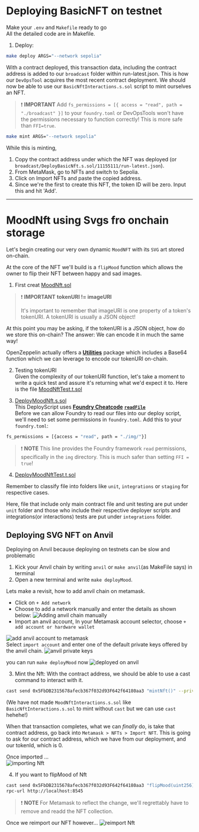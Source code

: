 # Deploying BasicNFT on testnet
Make your `.env` and `Makefile` ready to go  
All the detailed code are in Makefile.

1. Deploy:
```bash
make deploy ARGS="--network sepolia"
```
With a contract deployed, this transaction data, including the contract address is added to our `broadcast` folder within run-latest.json. This is how our `DevOpsTool` acquires the most recent contract deployment. We should now be able to use our `BasicNftInteractions.s.sol` script to mint ourselves an NFT.

> ❗ **IMPORTANT**
> Add `fs_permissions = [{ access = "read", path = "./broadcast" }]` to your `foundry.toml` or DevOpsTools won't have the permissions necessary to function correctly! This is more safe than `FFI=true`.

```bash
make mint ARGS="--network sepolia"
```

While this is minting,  
1. Copy the contract address under which the NFT was deployed  (or `broadcast/DeployBasicNft.s.sol/11155111/run-latest.json`).  
2. From MetaMask, go to NFTs and switch to Sepolia.
3. Click on Import NFTs and paste the copied address.
4. Since we're the first to create this NFT, the token ID will be zero. Input this and hit 'Add'.

---

# MoodNft using Svgs fro onchain storage
Let's begin creating our very own dynamic `MoodNFT` with its `SVG` art stored on-chain.

At the core of the NFT we'll build is a `flipMood` function which allows the owner to flip their NFT between happy and sad images.
1. First creat [MoodNft.sol](https://github.com/AkshatOdiya/foundry-nft/blob/main/src/MoodNft.sol)  

> ❗ **IMPORTANT**
> **tokenURI != imageURI**
>
> It's important to remember that imageURI is one property of a token's tokenURI. A tokenURI is usually a JSON object!

At this point you may be asking, if the tokenURI is a JSON object, how do we store this on-chain? The answer: We can encode it in much the same way!

OpenZeppelin actually offers a **[Utilities](https://docs.openzeppelin.com/contracts/4.x/utilities)** package which includes a Base64 function which we can leverage to encode our tokenURI on-chain. 

2. Testing tokenURI  
Given the complexity of our tokenURI function, let's take a moment to write a quick test and assure it's returning what we'd expect it to. Here is the file  [MoodNftTest.t.sol](https://github.com/AkshatOdiya/foundry-nft/blob/main/test/unit/MoodNftTest.t.sol)  

3. [DeployMoodNft.s.sol](https://github.com/AkshatOdiya/foundry-nft/blob/main/script/DeployMoodNft.s.sol)  
This DeployScript uses **[Foundry Cheatcode](https://book.getfoundry.sh/cheatcodes/fs?highlight=readFile#signature)** **[`readFile`](https://book.getfoundry.sh/cheatcodes/fs?highlight=readFile#signature)**  
Before we can allow Foundry to read our files into our deploy script, we'll need to set some permissions in `foundry.toml`. Add this to your `foundry.toml`:
```bash
fs_permissions = [{access = "read", path = "./img/"}]
```
> ❗ **NOTE**
> This line provides the Foundry framework `read` permissions, specifically in the `img` directory. This is much safer than setting `FFI = true`!


4. [DeployMoodNftTest.t.sol](https://github.com/AkshatOdiya/foundry-nft/blob/main/test/unit/DeployMoodNftTest.t.sol)

Remember to classify file into folders like `unit`, `integrations` or `staging` for respective cases.

Here, file that include only main contract file and unit testing are put under `unit` folder and those who include their respective deployer scripts and integrations(or interactions) tests are put under `integrations` folder.

## Deploying SVG NFT on Anvil

Deploying on Anvil because deploying on testnets can be slow and problematic

1. Kick your Anvil chain by writing `anvil` or `make anvil`(as MakeFile says) in terminal
2. Open a new terminal and write `make deployMood`.

Lets make a revisit, how to add anvil chain on metamask.
* Click on `+ Add network`
* Choose to add a network manually and enter the details as shown below:
![Adding anvil chain manually](image.png)
*  Import an anvil account, In your Metamask account selector, choose `+ add account or hardware wallet`  

![add anvil account to metamask](image-1.png)  
Select `import account` and enter one of the default private keys offered by the anvil chain.
![anvil private keys](image-2.png)  

you can run `make deployMood` now
![deployed on anvil](image-3.png)

3. Mint the Nft: With the contract address, we should be able to use a cast command to interact with it.
```bash
cast send 0x5FbDB2315678afecb367f032d93F642f64180aa3 "mintNft()" --private-key ac0974bec39a17e36ba4a6b4d238ff944bacb478cbed5efcae784d7bf4f2ff80 --rpc-url http://localhost:8545
```

(We have not made `MoodNftInteractions.s.sol` like `BasicNftInteractions.s.sol` to mint without `cast` but we can use `cast` hehehe!)

When that transaction completes, what we can _finally_ do, is take that contract address, go back into `Metamask > NFTs > Import NFT`. This is going to ask for our contract address, which we have from our deployment, and our tokenId, which is 0.

Once imported ...  
![importing Nft](image-4.png)


4. If you want to flipMood of Nft
```bash 
cast send 0x5FbDB2315678afecb367f032d93F642f64180aa3 "flipMood(uint256)" 0 --private-key ac0974bec39a17e36ba4a6b4d238ff944bacb478cbed5efcae784d7bf4f2ff80 --
rpc-url http://localhost:8545
```
> ❗ **NOTE**
> For Metamask to reflect the change, we'll regrettably have to remove and readd the NFT collection.

Once we reimport our NFT however...
![reimport Nft](image-5.png)